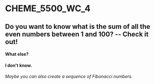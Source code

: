 # CHEME_5500_WC_4

## Do you want to know what is the sum of all the even numbers between 1 and 100? -- Check it out!

#### What else?
#### I don't know.

###### _Maybe you can also create a sequence of Fibonacci numbers._
